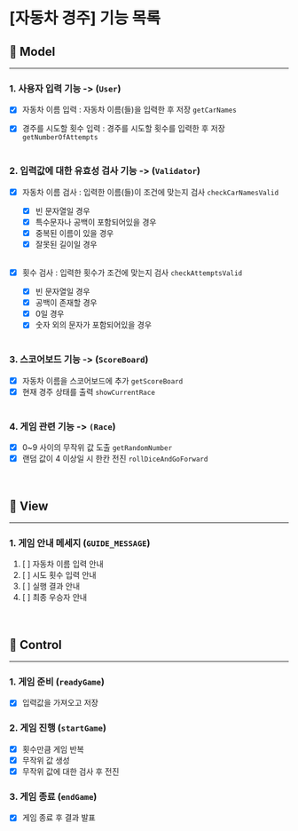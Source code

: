# [자동차 경주] 기능 목록

## 🔵 Model

---

### 1. 사용자 입력 기능 -> (`User`)

- [x] 자동차 이름 입력 : 자동차 이름(들)을 입력한 후 저장 `getCarNames`

- [x] 경주를 시도할 횟수 입력 : 경주를 시도할 횟수를 입력한 후 저장 `getNumberOfAttempts`<br /><br />

### 2. 입력값에 대한 유효성 검사 기능 -> (`Validator`)

- [x] 자동차 이름 검사 : 입력한 이름(들)이 조건에 맞는지 검사 `checkCarNamesValid`

  - [x] 빈 문자열일 경우
  - [x] 특수문자나 공백이 포함되어있을 경우
  - [x] 중복된 이름이 있을 경우
  - [x] 잘못된 길이일 경우<br /><br />

- [x] 횟수 검사 : 입력한 횟수가 조건에 맞는지 검사 `checkAttemptsValid`
  - [x] 빈 문자열일 경우
  - [x] 공백이 존재할 경우
  - [x] 0일 경우
  - [x] 숫자 외의 문자가 포함되어있을 경우<br /><br />

### 3. 스코어보드 기능 -> (`ScoreBoard`)

- [x] 자동차 이름을 스코어보드에 추가 `getScoreBoard`
- [x] 현재 경주 상태를 출력 `showCurrentRace`<br /><br />

### 4. 게임 관련 기능 -> `(Race`)

- [x] 0~9 사이의 무작위 값 도출 `getRandomNumber`
- [x] 랜덤 값이 4 이상일 시 한칸 전진 `rollDiceAndGoForward`<br /><br /><br />

## 🔵 View

---

### 1. 게임 안내 메세지 (`GUIDE_MESSAGE`)

1. [ ] 자동차 이름 입력 안내
2. [ ] 시도 횟수 입력 안내
3. [ ] 실행 결과 안내
4. [ ] 최종 우승자 안내<br /><br /><br />

## 🔵 Control

---

### 1. 게임 준비 (`readyGame`)

- [x] 입력값을 가져오고 저장<br />

### 2. 게임 진행 (`startGame`)

- [x] 횟수만큼 게임 반복
- [x] 무작위 값 생성
- [x] 무작위 값에 대한 검사 후 전진<br />

### 3. 게임 종료 (`endGame`)

- [x] 게임 종료 후 결과 발표<br /><br /><br />
